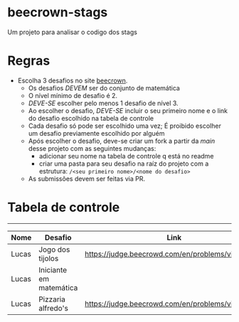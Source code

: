 # beecrown-stags
Um projeto para analisar o codigo dos stags


# Regras

- Escolha 3 desafios no site [beecrown](https://judge.beecrowd.com/pt/problems/index/5?sort=Problems.level&direction=asc).
   - Os desafios *DEVEM* ser do conjunto de matemática
   - O nível mínimo de desafio é 2.
   - *DEVE-SE* escolher pelo menos 1 desafio de nível 3.
   - Ao escolher o desafio, *DEVE-SE* incluir o seu primeiro nome e o link do desafio escolhido na tabela de controle
   - Cada desafio só pode ser escolhido uma vez; É proibido escolher um desafio previamente escolhido por alguém
   - Após escolher o desafio, deve-se criar um fork a partir da _main_ desse projeto com as seguintes mudanças:
     -  adicionar seu nome na tabela de controle q está no readme
     -  criar uma pasta para seu desafio na raíz do projeto com a estrutura: `/<seu primeiro nome>/<nome do desafio>`
   - As submissões devem ser feitas via PR.
 
# Tabela de controle

---
| Nome  | Desafio          |Link|
|-------|------------------|-|
| Lucas | Jogo dos tijolos |https://judge.beecrowd.com/en/problems/view/1436|
| Lucas | Iniciante em matemática || Lucas | Jogo dos tijolos |https://judge.beecrowd.com/en/problems/view/1436||
| Lucas | Pizzaria alfredo's |https://judge.beecrowd.com/en/problems/view/1641|

